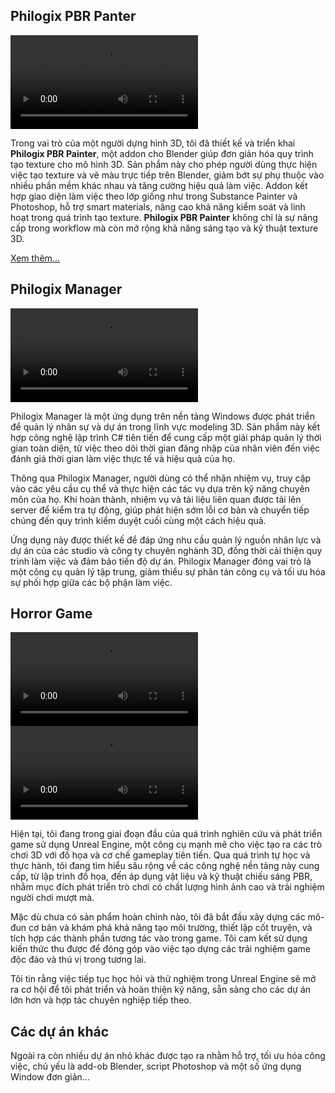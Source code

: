 [Philogix PBR Panter BG]: ../assets/main.png
[Xem thêm...]: https://www.blendermarket.com/products/philogix-pbr-painter-pro

## Philogix PBR Panter

![type:video](../assets/philogix_pbr_painter_video.mp4)

Trong vai trò của một người dựng hình 3D, tôi đã thiết kế và triển khai __Philogix PBR Painter__, một addon cho Blender giúp đơn giản hóa quy trình tạo texture cho mô hình 3D. Sản phẩm này cho phép người dùng thực hiện việc tạo texture và vẽ màu trực tiếp trên Blender, giảm bớt sự phụ thuộc vào nhiều phần mềm khác nhau và tăng cường hiệu quả làm việc. Addon kết hợp giao diện làm việc theo lớp giống như trong Substance Painter và Photoshop, hỗ trợ smart materials, nâng cao khả năng kiểm soát và linh hoạt trong quá trình tạo texture. __Philogix PBR Painter__ không chỉ là sự nâng cấp trong workflow mà còn mở rộng khả năng sáng tạo và kỹ thuật texture 3D.

[Xem thêm...]

## Philogix Manager

![type:video](../assets/philogix_manager.mp4)

Philogix Manager là một ứng dụng trên nền tảng Windows được phát triển để quản lý nhân sự và dự án trong lĩnh vực modeling 3D. Sản phẩm này kết hợp công nghệ lập trình C# tiên tiến để cung cấp một giải pháp quản lý thời gian toàn diện, từ việc theo dõi thời gian đăng nhập của nhân viên đến việc đánh giá thời gian làm việc thực tế và hiệu quả của họ.

Thông qua Philogix Manager, người dùng có thể nhận nhiệm vụ, truy cập vào các yêu cầu cụ thể và thực hiện các tác vụ dựa trên kỹ năng chuyên môn của họ. Khi hoàn thành, nhiệm vụ và tài liệu liên quan được tải lên server để kiểm tra tự động, giúp phát hiện sớm lỗi cơ bản và chuyển tiếp chúng đến quy trình kiểm duyệt cuối cùng một cách hiệu quả.

Ứng dụng này được thiết kế để đáp ứng nhu cầu quản lý nguồn nhân lực và dự án của các studio và công ty chuyên nghành 3D, đồng thời cải thiện quy trình làm việc và đảm bảo tiến độ dự án. Philogix Manager đóng vai trò là một công cụ quản lý tập trung, giảm thiểu sự phân tán công cụ và tối ưu hóa sự phối hợp giữa các bộ phận làm việc.


## Horror Game

![type:video](../assets/horror_video_1.mp4)
![type:video](../assets/horror_video_2.mp4)

Hiện tại, tôi đang trong giai đoạn đầu của quá trình nghiên cứu và phát triển game sử dụng Unreal Engine, một công cụ mạnh mẽ cho việc tạo ra các trò chơi 3D với đồ họa và cơ chế gameplay tiên tiến. Qua quá trình tự học và thực hành, tôi đang tìm hiểu sâu rộng về các công nghệ nền tảng này cung cấp, từ lập trình đồ họa, đến áp dụng vật liệu và kỹ thuật chiếu sáng PBR, nhằm mục đích phát triển trò chơi có chất lượng hình ảnh cao và trải nghiệm người chơi mượt mà.

Mặc dù chưa có sản phẩm hoàn chỉnh nào, tôi đã bắt đầu xây dựng các mô-đun cơ bản và khám phá khả năng tạo môi trường, thiết lập cốt truyện, và tích hợp các thành phần tương tác vào trong game. Tôi cam kết sử dụng kiến thức thu được để đóng góp vào việc tạo dựng các trải nghiệm game độc đáo và thú vị trong tương lai.

Tôi tin rằng việc tiếp tục học hỏi và thử nghiệm trong Unreal Engine sẽ mở ra cơ hội để tôi phát triển và hoàn thiện kỹ năng, sẵn sàng cho các dự án lớn hơn và hợp tác chuyên nghiệp tiếp theo.

## Các dự án khác
Ngoài ra còn nhiều dự án nhỏ khác được tạo ra nhằm hỗ trợ, tối ưu hóa công việc, chủ yếu là add-ob Blender, script Photoshop và một số ứng dụng Window đơn giản...
